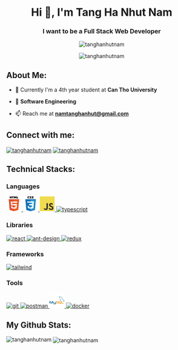 <h1 align="center">Hi 👋, I'm Tang Ha Nhut Nam</h1>
<h3 align="center">I want to be a Full Stack Web Developer</h3>

<p align="center"><img src="https://media1.giphy.com/media/v1.Y2lkPTc5MGI3NjExbmZ5anZuZ3MwNmg2YjJ1YmJ6cnpkaDVxNDllaHhzc2dyY3F2ZmY1cSZlcD12MV9pbnRlcm5hbF9naWZfYnlfaWQmY3Q9Zw/CrFLL3CnRpw5ddlBMm/giphy.webp"alt="tanghanhutnam" /> </p>

<p align="center"> <img src="https://komarev.com/ghpvc/?username=tanghanhutnam&label=Profile%20views&color=0e75b6&style=flat" alt="tanghanhutnam" /> </p>

<h2>About Me:</h2>

- 🔭 Currently I'm a 4th year student at **Can Tho University**

- 🌱 **Software Engineering**

- 📫 Reach me at **namtanghanhut@gmail.com**

<h2 align="left">Connect with me:</h2>
<p align="left">
<a href="https://www.facebook.com/profile.php?id=100086441457027" target="blank"><img align="center" src="https://raw.githubusercontent.com/rahuldkjain/github-profile-readme-generator/master/src/images/icons/Social/facebook.svg" alt="tanghanhutnam" height="30" width="40" /></a>
<a href="https://www.linkedin.com/in/t%C4%83ng-h%C3%A0-nh%E1%BB%B1t-nam-5b8247233/" target="blank"><img align="center" src="https://raw.githubusercontent.com/rahuldkjain/github-profile-readme-generator/master/src/images/icons/Social/linked-in-alt.svg" alt="tanghanhutnam" height="30" width="40" /></a>
</p>

<h2 align="left">Technical Stacks:</h2>
<h3 align="left">Languages</h3>
<p align="left">
  <a href="https://www.w3.org/html/" target="_blank" rel="noreferrer"> <img src="https://raw.githubusercontent.com/devicons/devicon/master/icons/html5/html5-original-wordmark.svg" alt="html5" width="40" height="40"/> </a> 
  <a href="https://www.w3schools.com/css/" target="_blank" rel="noreferrer"> <img src="https://raw.githubusercontent.com/devicons/devicon/master/icons/css3/css3-original-wordmark.svg" alt="css3" width="40" height="40"/> </a> 
  <a href="https://developer.mozilla.org/en-US/docs/Web/JavaScript" target="_blank" rel="noreferrer"> <img src="https://raw.githubusercontent.com/devicons/devicon/master/icons/javascript/javascript-original.svg" alt="javascript" width="40" height="40"/> </a> 
  <a href="https://www.typescriptlang.org" target="_blank" rel="noreferrer"> <img src="https://cdn.jsdelivr.net/gh/devicons/devicon@latest/icons/typescript/typescript-original.svg" alt="typescript" width="40" height="40"/> </a> 
</p>
<h3 align="left">Libraries</h3>
<p align="left">
  <a href="https://reactjs.org/" target="_blank" rel="noreferrer"> <img src="https://cdn.jsdelivr.net/gh/devicons/devicon@latest/icons/react/react-original.svg" alt="react" width="40" height="40"/> </a> 
  <a href="https://ant.design/" target="_blank" rel="noreferrer"> <img src="https://cdn.jsdelivr.net/gh/devicons/devicon@latest/icons/antdesign/antdesign-original.svg" alt="ant-design" width="40" height="40"/> </a> 
  <a href="https://redux-toolkit.js.org" target="_blank" rel="noreferrer"> <img src="https://cdn.jsdelivr.net/gh/devicons/devicon@latest/icons/redux/redux-original.svg" alt="redux" width="40" height="40"/> </a>     
<!--   <a href="https://react-hook-form.com/" target="_blank" rel="noreferrer"> <img src="https://react-hook-form.com/images/logo/react-hook-form-logo-only.png" alt="redux" width="40" height="40"/> </a>      -->
</p>
<h3 align="left">Frameworks</h3>
<p align="left">
  <a href="https://tailwindcss.com/" target="_blank" rel="noreferrer"> <img src="https://www.vectorlogo.zone/logos/tailwindcss/tailwindcss-icon.svg" alt="tailwind" width="40" height="40"/> </a> 
</p>
<h3 align="left">Tools</h3>
<p align="left">
  <a href="https://git-scm.com/" target="_blank" rel="noreferrer"> <img src="https://www.vectorlogo.zone/logos/git-scm/git-scm-icon.svg" alt="git" width="40" height="40"/> </a> 
  <a href="https://postman.com" target="_blank" rel="noreferrer"> <img src="https://www.vectorlogo.zone/logos/getpostman/getpostman-icon.svg" alt="postman" width="40" height="40"/> </a> 
  <a href="https://www.mysql.com/" target="_blank" rel="noreferrer"> <img src="https://raw.githubusercontent.com/devicons/devicon/master/icons/mysql/mysql-original-wordmark.svg" alt="mysql" width="40" height="40"/> </a> 
  <a href="https://www.docker.com" target="_blank" rel="noreferrer"> <img src="https://cdn.jsdelivr.net/gh/devicons/devicon@latest/icons/docker/docker-original.svg" alt="docker" width="40" height="40"/> </a> 
</p>

<h2>My Github Stats:</h2>

<p><img align="left" src="https://github-readme-stats.vercel.app/api/top-langs?username=tanghanhutnam&show_icons=true&locale=en&layout=compact" alt="tanghanhutnam" /></p>

<p>&nbsp;<img align="center" src="https://github-readme-stats.vercel.app/api?username=tanghanhutnam&show_icons=true&locale=en" alt="tanghanhutnam" /></p>
